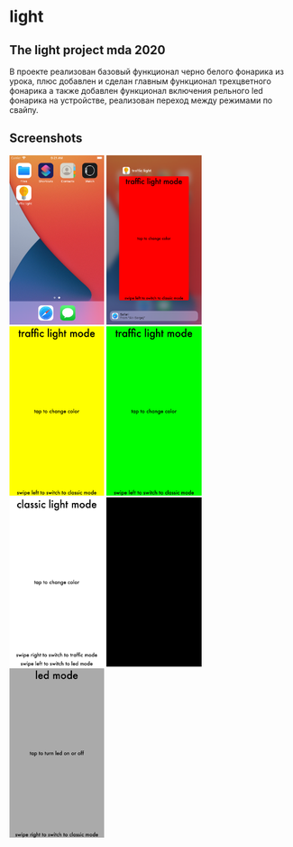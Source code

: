 # light

## The light project mda 2020
   В проекте реализован базовый функционал черно белого фонарика из урока, плюс добавлен и сделан главным функционал трехцветного фонарика а также добавлен функционал включения рельного led фонарика на устройстве, реализован переход между режимами по свайпу.
## Screenshots
<img src="screenshots/iconview.png" height="300" alt="screenshot"/> <img src="/screenshots/1view.png" height="300" alt="screenshot"/> <img src="/screenshots/2view.png" height="300" alt="screenshot"/> <img src="/screenshots/3view.png" height="300" alt="screenshot"/> <img src="screenshots/4view.png" height="300" alt="screenshot"/> <img src="screenshots/5view.png" height="300" alt="screenshot"/> <img src="screenshots/6view.png" height="300" alt="screenshot"/>

